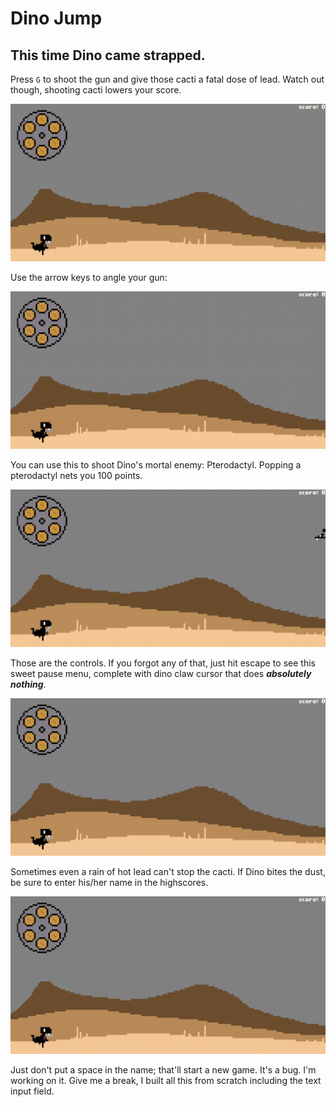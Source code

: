 # Dino Jump

## This time Dino came strapped.

Press `G` to shoot the gun and give those cacti a fatal dose of lead. Watch out though, shooting cacti lowers your
score.

![Shooting angles](readme_media/shooting.gif)

Use the arrow keys to angle your gun:

![Shooting angles](readme_media/shooting_angles.gif)

You can use this to shoot Dino's mortal enemy: Pterodactyl. Popping a pterodactyl nets you 100 points.

![Shooting angles](readme_media/pterodactyl.gif)

Those are the controls. If you forgot any of that, just hit escape to see this sweet pause menu, complete with dino claw
cursor that does ___absolutely nothing___.

![Shooting angles](readme_media/pausemenu.gif)

Sometimes even a rain of hot lead can't stop the cacti. If Dino bites the dust, be sure to enter his/her name in the
highscores.

![Shooting angles](readme_media/highscore.gif)

Just don't put a space in the name; that'll start a new game. It's a bug. I'm working on it. Give me a break, I built
all this from scratch including the text input field. 
